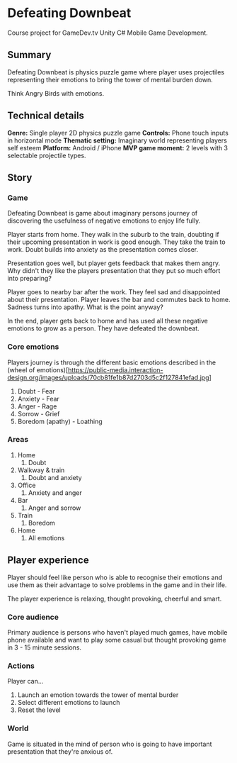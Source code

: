 # Defeating Downbeat

Course project for GameDev.tv Unity C# Mobile Game Development.

## Summary

Defeating Downbeat is physics puzzle game where player uses projectiles representing their emotions to bring the tower of mental burden down.

Think Angry Birds with emotions.

## Technical details

**Genre:** Single player 2D physics puzzle game
**Controls:** Phone touch inputs in horizontal mode
**Thematic setting:** Imaginary world representing players self esteem
**Platform:** Android / iPhone
**MVP game moment:** 2 levels with 3 selectable projectile types.

## Story
### Game

Defeating Downbeat is game about imaginary persons journey of discovering the usefulness of negative emotions to enjoy life fully.

Player starts from home. They walk in the suburb to the train, doubting if their upcoming presentation in work is good enough. They take the train to work. Doubt builds into anxiety as the presentation comes closer.

Presentation goes well, but player gets feedback that makes them angry. Why didn't they like the players presentation that they put so much effort into preparing?

Player goes to nearby bar after the work. They feel sad and disappointed about their presentation. Player leaves the bar and commutes back to home. Sadness turns into apathy. What is the point anyway?

In the end, player gets back to home and has used all these negative emotions to grow as a person. They have defeated the downbeat.

### Core emotions

Players journey is through the different basic emotions described in the (wheel of emotions)[https://public-media.interaction-design.org/images/uploads/70cb81fe1b87d2703d5c2f127841efad.jpg]

1. Doubt - Fear
1. Anxiety - Fear
2. Anger - Rage
3. Sorrow - Grief
5. Boredom (apathy) - Loathing

### Areas

1. Home
   1. Doubt
2. Walkway & train
   1. Doubt and anxiety
3. Office
   1. Anxiety and anger
4. Bar
   1. Anger and sorrow
5. Train
   1. Boredom
6. Home
   1. All emotions

## Player experience

Player should feel like person who is able to recognise their emotions and use them as their advantage to solve problems in the game and in their life.

The player experience is relaxing, thought provoking, cheerful and smart.

### Core audience

Primary audience is persons who haven't played much games, have mobile phone available and want to play some casual but thought provoking game in 3 - 15 minute sessions.

### Actions

Player can...
1. Launch an emotion towards the tower of mental burder
2. Select different emotions to launch
3. Reset the level

### World

Game is situated in the mind of person who is going to have important presentation that they're anxious of.